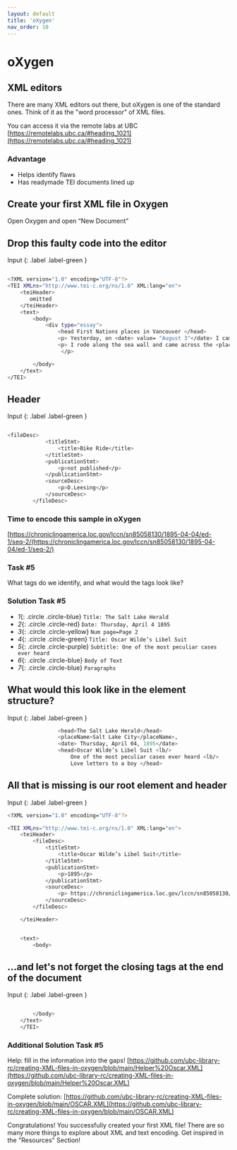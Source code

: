 ```yaml
---
layout: default
title: 'oXygen'
nav_order: 10
---
```

# oXygen


## **XML editors**
There are many XML editors out there, but oXygen is one of the standard ones. Think of it as the "word processor" of XML files.

You can access it via the remote labs at UBC
[https://remotelabs.ubc.ca/#heading_1021](https://remotelabs.ubc.ca/#heading_1021)

### **Advantage**
- Helps identify flaws
- Has readymade TEI documents lined up

## **Create your first XML file in Oxygen**
Open Oxygen and open “New Document”


## **Drop this faulty code into the editor**
Input
{: .label .label-green }
```sh

<?XML version="1.0" encoding="UTF-8"?>
<TEI XMLns="http://www.tei-c.org/ns/1.0" XML:lang="en">
    <teiHeader>
       omitted
    </teiHeader>
    <text>
        <body>
            <div type="essay">
                <head First Nations places in Vancouver </head>
                <p> Yesterday, on <date> value= "August 3"</date> I came across a landmark which reminded me of the presence of the first nations. </p>
                <p> I rode along the sea wall and came across the <placeName>Welcome Figure </placeName>.
                 </p>

        </body>
    </text>
</TEI>
```

## **Header**
Input
{: .label .label-green }
```sh

<fileDesc>
            <titleStmt>
                <title>Bike Ride</title>
            </titleStmt>
            <publicationStmt>
                <p>not published</p>
            </publicationStmt>
            <sourceDesc>
                <p>D.Leesing</p>
            </sourceDesc>
        </fileDesc>
```
### **Time to encode this sample in oXygen**
[https://chroniclingamerica.loc.gov/lccn/sn85058130/1895-04-04/ed-1/seq-2/(https://chroniclingamerica.loc.gov/lccn/sn85058130/1895-04-04/ed-1/seq-2/)

### **Task #5**
  What tags do we identify, and what would the tags look like?

### **Solution Task #5**
* *1*{: .circle .circle-blue} `Title: The Salt Lake Herald`
* *2*{: .circle .circle-red} `Date: Thursday, April 4 1895`
* *3*{: .circle .circle-yellow} `Num page=Page 2`
* *4*{: .circle .circle-green} `Title: Oscar Wilde’s Libel Suit`
* *5*{: .circle .circle-purple} `Subtitle: One of the most peculiar cases ever heard`
* *6*{: .circle .circle-blue} `Body of Text`
* *7*{: .circle .circle-blue} `Paragraphs`

## **What would this look like in the element structure?**
Input
{: .label .label-green }
```sh
                <head>The Salt Lake Herald</head>
                <placeName>Salt Lake City</placeName>,
                <date> Thursday, April 04, 1895</date>
                <head>Oscar Wilde’s Libel Suit <lb/>
                    One of the most peculiar cases ever heard <lb/>
                    Love letters to a boy </head>

```


## **All that is missing is our root element and header**
Input
{: .label .label-green }
```sh
<?XML version="1.0" encoding="UTF-8"?>

<TEI XMLns="http://www.tei-c.org/ns/1.0" XML:lang="en">
    <teiHeader>
        <fileDesc>
            <titleStmt>
                <title>Oscar Wilde’s Libel Suit</title>
            </titleStmt>
            <publicationStmt>
                <p>1895</p>
            </publicationStmt>
            <sourceDesc>
                <p> https://chroniclingamerica.loc.gov/lccn/sn85058130/1895-04-04/ed-1/seq-2/</p>
            </sourceDesc>
        </fileDesc>

    </teiHeader>


    <text>
        <body>
   ```
## **...and let's not forget the closing tags at the end of the document**

Input
{: .label .label-green }
```sh

        </body>
    </text>
    </TEI>

```
### **Additional Solution Task #5**

  Help: fill in the information into the gaps!
  [https://github.com/ubc-library-rc/creating-XML-files-in-oxygen/blob/main/Helper%20Oscar.XML](https://github.com/ubc-library-rc/creating-XML-files-in-oxygen/blob/main/Helper%20Oscar.XML)

  Complete solution:
  [https://github.com/ubc-library-rc/creating-XML-files-in-oxygen/blob/main/OSCAR.XML](https://github.com/ubc-library-rc/creating-XML-files-in-oxygen/blob/main/OSCAR.XML)

Congratulations!  You successfully created your first XML file!
There are so many more things to explore about XML and text encoding. Get inspired in the "Resources" Section!
